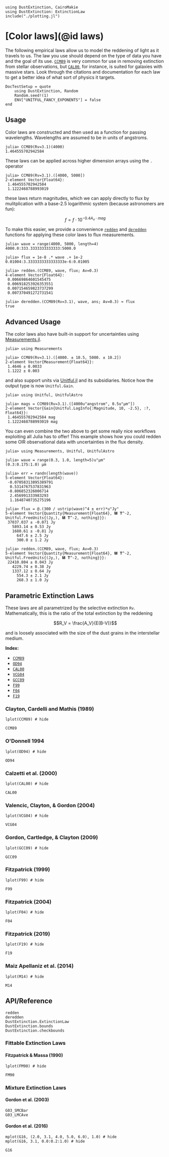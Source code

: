 ```@setup plotting
using DustExtinction, CairoMakie
using DustExtinction: ExtinctionLaw
include("./plotting.jl")
```

# [Color laws](@id laws)

The following empirical laws allow us to model the reddening of light as it travels to us. The law you use should depend on the type of data you have and the goal of its use. [`CCM89`](@ref) is very common for use in removing extinction from stellar observations, but [`CAL00`](@ref), for instance, is suited for galaxies with massive stars. Look through the citations and documentation for each law to get a better idea of what sort of physics it targets.

```@meta
DocTestSetup = quote
    using DustExtinction, Random
    Random.seed!(1)
    ENV["UNITFUL_FANCY_EXPONENTS"] = false
end
```

## Usage

Color laws are constructed and then used as a function for passing wavelengths. Wavelengths are assumed to be in units of angstroms.

```jldoctest
julia> CCM89(Rv=3.1)(4000)
1.464555702942584
```

These laws can be applied across higher dimension arrays using the `.` operator

```jldoctest
julia> CCM89(Rv=3.1).([4000, 5000])
2-element Vector{Float64}:
 1.464555702942584
 1.1222468788993019
```

these laws return magnitudes, which we can apply directly to flux by mulitplication with a base-2.5 logarithmic system (because astronomers are fun):

```math
f = f \cdot 10 ^ {-0.4A_v\cdot mag}
```

To make this easier, we provide a convenience [`redden`](@ref) and [`deredden`](@ref) functions for applying these color laws to flux measurements.

```jldoctest
julia> wave = range(4000, 5000, length=4)
4000.0:333.3333333333333:5000.0

julia> flux = 1e-8 .* wave .+ 1e-2
0.01004:3.3333333333333333e-6:0.01005

julia> redden.(CCM89, wave, flux; Av=0.3)
4-element Vector{Float64}:
 0.00669864601545475
 0.006918253926353551
 0.007154659823737299
 0.007370491272731541

julia> deredden.(CCM89(Rv=3.1), wave, ans; Av=0.3) ≈ flux
true

```

## Advanced Usage

The color laws also have built-in support for uncertainties using [Measurements.jl](https://github.com/juliaphysics/measurements.jl).

```jldoctest
julia> using Measurements

julia> CCM89(Rv=3.1).([4000. ± 10.5, 5000. ± 10.2])
2-element Vector{Measurement{Float64}}:
 1.4646 ± 0.0033
 1.1222 ± 0.003

```

and also support units via [Unitful.jl](https://github.com/painterqubits/unitful.jl) and its subsidiaries. Notice how the output type is now `Unitful.Gain`.

```jldoctest
julia> using Unitful, UnitfulAstro

julia> mags = CCM89(Rv=3.1).([4000u"angstrom", 0.5u"μm"])
2-element Vector{Gain{Unitful.LogInfo{:Magnitude, 10, -2.5}, :?, Float64}}:
 1.464555702942584 mag
 1.1222468788993019 mag

```

You can even combine the two above to get some really nice workflows exploiting all Julia has to offer! This example shows how you could redden some OIR observational data with uncertainties in the flux density.

```jldoctest
julia> using Measurements, Unitful, UnitfulAstro

julia> wave = range(0.3, 1.0, length=5)u"μm"
(0.3:0.175:1.0) μm

julia> err = randn(length(wave))
5-element Vector{Float64}:
 -0.07058313895389791
  0.5314767537831963
 -0.806852326006714
  2.456991333983293
  1.1648740735275196

julia> flux = @.(300 / ustrip(wave)^4 ± err)*u"Jy"
5-element Vector{Quantity{Measurement{Float64}, 𝐌 𝐓^-2, Unitful.FreeUnits{(Jy,), 𝐌 𝐓^-2, nothing}}}:
 37037.037 ± -0.071 Jy
   5893.14 ± 0.53 Jy
   1680.61 ± -0.81 Jy
     647.6 ± 2.5 Jy
     300.0 ± 1.2 Jy

julia> redden.(CCM89, wave, flux; Av=0.3)
5-element Vector{Quantity{Measurement{Float64}, 𝐌 𝐓^-2, Unitful.FreeUnits{(Jy,), 𝐌 𝐓^-2, nothing}}}:
 22410.804 ± 0.043 Jy
   4229.74 ± 0.38 Jy
   1337.12 ± 0.64 Jy
     554.3 ± 2.1 Jy
     268.3 ± 1.0 Jy

```

## Parametric Extinction Laws

These laws are all parametrized by the selective extinction `Rv`. Mathematically, this is the ratio of the total extinction by the reddening

```math
R_V = \frac{A_V}{E(B-V)}
```

and is loosely associated with the size of the dust grains in the interstellar medium.

**Index:**
- [`CCM89`](@ref)
- [`OD94`](@ref)
- [`CAL00`](@ref)
- [`VCG04`](@ref)
- [`GCC09`](@ref)
- [`F99`](@ref)
- [`F04`](@ref)
- [`F19`](@ref)

### Clayton, Cardelli and Mathis (1989)

```@example plotting
lplot(CCM89) # hide
```

```@docs
CCM89
```

### O'Donnell 1994

```@example plotting
lplot(OD94) # hide
```

```@docs
OD94
```

### Calzetti et al. (2000)

```@example plotting
lplot(CAL00) # hide
```

```@docs
CAL00
```

### Valencic, Clayton, & Gordon (2004)

```@example plotting
lplot(VCG04) # hide
```

```@docs
VCG04
```

### Gordon, Cartledge, & Clayton (2009)

```@example plotting
lplot(GCC09) # hide
```

```@docs
GCC09
```

### Fitzpatrick (1999)

```@example plotting
lplot(F99) # hide
```

```@docs
F99
```

### Fitzpatrick (2004)

```@example plotting
lplot(F04) # hide
```

```@docs
F04
```

### Fitzpatrick (2019)

```@example plotting
lplot(F19) # hide
```

```@docs
F19
```

### Maiz Apellaniz et al. (2014)

```@example plotting
lplot(M14) # hide
```

```@docs
M14
```

## API/Reference

```@docs
redden
deredden
DustExtinction.ExtinctionLaw
DustExtinction.bounds
DustExtinction.checkbounds
```

### Fittable Extinction Laws

#### Fitzpatrick & Massa (1990)

```@example plotting
lplot(FM90) # hide
```

```@docs
FM90
```

### Mixture Extinction Laws

#### Gordon et al. (2003)

```@docs
G03_SMCBar
G03_LMCAve
```

#### Gordon et al. (2016)

```@example plotting
mplot(G16, (2.0, 3.1, 4.0, 5.0, 6.0), 1.0) # hide
mplot(G16, 3.1, 0.0:0.2:1.0) # hide
```

```@docs
G16
```
